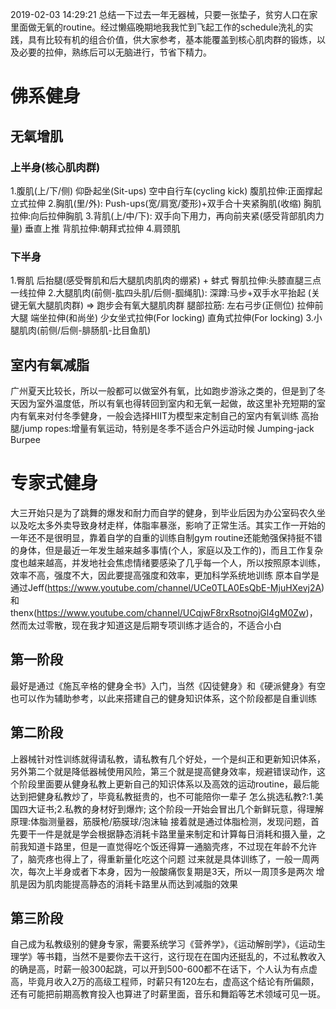  2019-02-03 14:29:21
总结一下过去一年无器械，只要一张垫子，贫穷人口在家里面做无氧的routine。经过懒癌晚期地我我忙到飞起工作的schedule洗礼的实践，具有比较有机的组合价值，供大家参考，基本能覆盖到核心肌肉群的锻炼，以及必要的拉伸，熟练后可以无脑进行，节省下精力。

# 佛系健身
## 无氧增肌
### 上半身(核心肌肉群)
1.腹肌(上/下/侧)
仰卧起坐(Sit-ups)
空中自行车(cycling kick)
腹肌拉伸:正面撑起立式拉伸
2.胸肌(里/外):
Push-ups(宽/肩宽/菱形)+双手合十夹紧胸肌(收缩)
胸肌拉伸:向后拉伸胸肌
3.背肌(上/中/下):
双手向下用力，再向前夹紧(感受背部肌肉力量)
垂直上推
背肌拉伸:朝拜式拉伸
4.肩颈肌

### 下半身
1.臀肌
后抬腿(感受臀肌和后大腿肌肉肌肉的绷紧) + 蚌式
臀肌拉伸:头膝直腿三点一线拉伸
2.大腿肌肉(前侧-肱四头肌/后侧-腘绳肌):
深蹲:马步+双手水平抬起 (关键无氧大腿肌肉群) => 跑步会有氧大腿肌肉群
腿部拉筋:
左右弓步(正侧位)
拉伸前大腿
端坐拉伸(和尚坐)
少女坐式拉伸(For locking)
直角式拉伸(For locking)
3.小腿肌肉(前侧/后侧-腓肠肌-比目鱼肌)
## 室内有氧减脂
广州夏天比较长，所以一般都可以做室外有氧，比如跑步游泳之类的，但是到了冬天因为室外温度低，所以有氧也得转回到室内和无氧一起做，故这里补充短期的室内有氧来对付冬季健身，一般会选择HIIT为模型来定制自己的室内有氧训练
高抬腿/jump ropes:增量有氧运动，特别是冬季不适合户外运动时候
Jumping-jack
Burpee
# 专家式健身
大三开始只是为了跳舞的爆发和耐力而自学的健身，到毕业后因为办公室码农久坐以及吃太多外卖导致身材走样，体脂率暴涨，影响了正常生活。其实工作一开始的一年还不是很明显，靠着自学的自重的训练自制gym routine还能勉强保持挺不错的身体，但是最近一年发生越来越多事情(个人，家庭以及工作的)，而且工作复杂度也越来越高，并发地社会焦虑情绪要感染了几乎每一个人，所以按照原本训练，效率不高，强度不大，因此要提高强度和效率，更加科学系统地训练
原本自学是通过Jeff(https://www.youtube.com/channel/UCe0TLA0EsQbE-MjuHXevj2A)和thenx(https://www.youtube.com/channel/UCqjwF8rxRsotnojGl4gM0Zw)，然而太过零散，现在我才知道这是后期专项训练才适合的，不适合小白
## 第一阶段
最好是通过《施瓦辛格的健身全书》入门，当然《囚徒健身》和《硬派健身》有空也可以作为辅助参考，以此来搭建自己的健身知识体系，这个阶段都是自重训练
## 第二阶段
上器械针对性训练就得请私教，请私教有几个好处，一个是纠正和更新知识体系，另外第二个就是降低器械使用风险，第三个就是提高健身效率，规避错误动作，这个阶段里面要从健身私教上更新自己的知识体系以及高效的运动routine，最后能达到把健身私教炒了，毕竟私教挺贵的，也不可能陪你一辈子
怎么挑选私教?:1.美国四大证书;2.私教的身材好到爆炸;
这个阶段一开始会冒出几个新鲜玩意，得理解原理:体脂测量器，筋膜枪/筋膜球/泡沫轴
接着就是通过体脂检测，发现问题，首先要干一件是就是学会根据静态消耗卡路里量来制定和计算每日消耗和摄入量，之前我知道卡路里，但是一直觉得吃个饭还得算一通脑壳疼，不过现在年龄不允许了，脑壳疼也得上了，得重新量化吃这个问题
过来就是具体训练了，一般一周两次，每次上半身或者下本身，因为一般酸痛恢复期是3天，所以一周顶多是两次
增肌是因为肌肉能提高静态的消耗卡路里从而达到减脂的效果
## 第三阶段
自己成为私教级别的健身专家，需要系统学习《营养学》，《运动解剖学》，《运动生理学》等书籍，当然不是要你去干这行，这行现在在国内还挺乱的，不过私教收入的确是高，时薪一般300起跳，可以开到500-600都不在话下，个人认为有点虚高，毕竟月收入2万的高级工程师，时薪只有120左右，虚高这个结论有所偏颇，还有可能把前期高教育投入也算进了时薪里面，音乐和舞蹈等艺术领域可见一斑。

